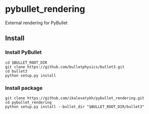 # pybullet_rendering
External rendering for PyBullet

## Install

### Install PyBullet

```
cd $BULLET_ROOT_DIR
git clone https://github.com/bulletphysics/bullet3.git
cd bullet3
python setup.py install
```

### Install package

```
git clone https://github.com/ikalevatykh/pybullet_rendering.git
cd pybullet_rendering
python setup.py install --bullet_dir "$BULLET_ROOT_DIR/bullet3"
```


